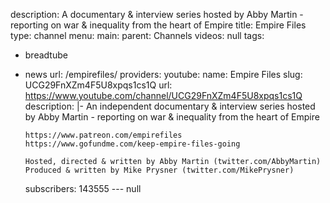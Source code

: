 description: A documentary & interview series hosted by Abby Martin - reporting on
  war & inequality from the heart of Empire
title: Empire Files
type: channel
menu:
  main:
    parent: Channels
videos: null
tags:
- breadtube
- news
url: /empirefiles/
providers:
  youtube:
    name: Empire Files
    slug: UCG29FnXZm4F5U8xpqs1cs1Q
    url: https://www.youtube.com/channel/UCG29FnXZm4F5U8xpqs1cs1Q
    description: |-
      An independent documentary & interview series hosted by Abby Martin - reporting on war & inequality from the heart of Empire

      https://www.patreon.com/empirefiles
      https://www.gofundme.com/keep-empire-files-going

      Hosted, directed & written by Abby Martin (twitter.com/AbbyMartin)
      Produced & written by Mike Prysner (twitter.com/MikePrysner)
    subscribers: 143555
--- null
